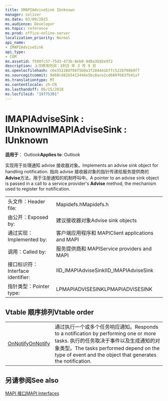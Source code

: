 ```yaml
---
title: IMAPIAdviseSink IUnknown
manager: soliver
ms.date: 03/09/2015
ms.audience: Developer
ms.topic: reference
ms.prod: office-online-server
localization_priority: Normal
api_name:
- IMAPIAdviseSink
api_type:
- COM
ms.assetid: f598fc57-75d3-473b-8eb0-9d8a3b92e9f2
description: 上次修改时间：2015 年 3 月 9 日
ms.openlocfilehash: c6e352288f0bf5b0a3f284441bffc522bf00b9f7
ms.sourcegitcommit: 9d60cd82b5413446e5bc8ace2cd689f683fb41a7
ms.translationtype: MT
ms.contentlocale: zh-CN
ms.lasthandoff: 06/15/2018
ms.locfileid: "19775301"
---
```

# <a name="imapiadvisesink--iunknown"></a><span data-ttu-id="8a7f0-103">IMAPIAdviseSink : IUnknown</span><span class="sxs-lookup"><span data-stu-id="8a7f0-103">IMAPIAdviseSink : IUnknown</span></span>

  
  
<span data-ttu-id="8a7f0-104">**适用于**： Outlook</span><span class="sxs-lookup"><span data-stu-id="8a7f0-104">**Applies to**: Outlook</span></span> 
  
<span data-ttu-id="8a7f0-105">实现用于处理通知 advise 接收器对象。</span><span class="sxs-lookup"><span data-stu-id="8a7f0-105">Implements an advise sink object for handling notification.</span></span> <span data-ttu-id="8a7f0-106">指向 advise 接收器对象的指针传递给服务提供商的**Advise**方法，用于注册通知的机制呼叫中。</span><span class="sxs-lookup"><span data-stu-id="8a7f0-106">A pointer to an advise sink object is passed in a call to a service provider's **Advise** method, the mechanism used to register for notification.</span></span> 
  
|||
|:-----|:-----|
|<span data-ttu-id="8a7f0-107">头文件：</span><span class="sxs-lookup"><span data-stu-id="8a7f0-107">Header file:</span></span>  <br/> |<span data-ttu-id="8a7f0-108">Mapidefs.h</span><span class="sxs-lookup"><span data-stu-id="8a7f0-108">Mapidefs.h</span></span>  <br/> |
|<span data-ttu-id="8a7f0-109">由公开：</span><span class="sxs-lookup"><span data-stu-id="8a7f0-109">Exposed by:</span></span>  <br/> |<span data-ttu-id="8a7f0-110">建议接收器对象</span><span class="sxs-lookup"><span data-stu-id="8a7f0-110">Advise sink objects</span></span>  <br/> |
|<span data-ttu-id="8a7f0-111">通过实现：</span><span class="sxs-lookup"><span data-stu-id="8a7f0-111">Implemented by:</span></span>  <br/> |<span data-ttu-id="8a7f0-112">客户端应用程序和 MAPI</span><span class="sxs-lookup"><span data-stu-id="8a7f0-112">Client applications and MAPI</span></span>  <br/> |
|<span data-ttu-id="8a7f0-113">调用：</span><span class="sxs-lookup"><span data-stu-id="8a7f0-113">Called by:</span></span>  <br/> |<span data-ttu-id="8a7f0-114">服务提供商和 MAPI</span><span class="sxs-lookup"><span data-stu-id="8a7f0-114">Service providers and MAPI</span></span>  <br/> |
|<span data-ttu-id="8a7f0-115">接口标识符：</span><span class="sxs-lookup"><span data-stu-id="8a7f0-115">Interface identifier:</span></span>  <br/> |<span data-ttu-id="8a7f0-116">IID_IMAPIAdviseSink</span><span class="sxs-lookup"><span data-stu-id="8a7f0-116">IID_IMAPIAdviseSink</span></span>  <br/> |
|<span data-ttu-id="8a7f0-117">指针类型：</span><span class="sxs-lookup"><span data-stu-id="8a7f0-117">Pointer type:</span></span>  <br/> |<span data-ttu-id="8a7f0-118">LPMAPIADVISESINK</span><span class="sxs-lookup"><span data-stu-id="8a7f0-118">LPMAPIADVISESINK</span></span>  <br/> |
   
## <a name="vtable-order"></a><span data-ttu-id="8a7f0-119">Vtable 顺序排列</span><span class="sxs-lookup"><span data-stu-id="8a7f0-119">Vtable order</span></span>

|||
|:-----|:-----|
|[<span data-ttu-id="8a7f0-120">OnNotify</span><span class="sxs-lookup"><span data-stu-id="8a7f0-120">OnNotify</span></span>](imapiadvisesink-onnotify.md) <br/> |<span data-ttu-id="8a7f0-121">通过执行一个或多个任务响应通知。</span><span class="sxs-lookup"><span data-stu-id="8a7f0-121">Responds to a notification by performing one or more tasks.</span></span> <span data-ttu-id="8a7f0-122">执行的任务取决于事件以及生成通知的对象类型。</span><span class="sxs-lookup"><span data-stu-id="8a7f0-122">The tasks performed depend on the type of event and the object that generates the notification.</span></span>  <br/> |
   
## <a name="see-also"></a><span data-ttu-id="8a7f0-123">另请参阅</span><span class="sxs-lookup"><span data-stu-id="8a7f0-123">See also</span></span>



[<span data-ttu-id="8a7f0-124">MAPI 接口</span><span class="sxs-lookup"><span data-stu-id="8a7f0-124">MAPI Interfaces</span></span>](mapi-interfaces.md)

